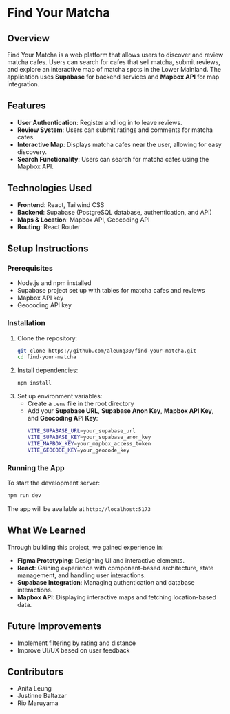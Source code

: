 # Find Your Matcha

## Overview
 Find Your Matcha is a web platform that allows users to discover and review matcha cafes. Users can search for cafes that sell matcha, submit reviews, and explore an interactive map of matcha spots in the Lower Mainland. The application uses **Supabase** for backend services and **Mapbox API** for map integration.

## Features
- **User Authentication**: Register and log in to leave reviews.
- **Review System**: Users can submit ratings and comments for matcha cafes.
- **Interactive Map**: Displays matcha cafes near the user, allowing for easy discovery.
- **Search Functionality**: Users can search for matcha cafes using the Mapbox API.

## Technologies Used
- **Frontend**: React, Tailwind CSS
- **Backend**: Supabase (PostgreSQL database, authentication, and API)
- **Maps & Location**: Mapbox API, Geocoding API
- **Routing**: React Router

## Setup Instructions

### Prerequisites
- Node.js and npm installed
- Supabase project set up with tables for matcha cafes and reviews
- Mapbox API key
- Geocoding API key

### Installation
1. Clone the repository:
   ```sh
   git clone https://github.com/aleung30/find-your-matcha.git
   cd find-your-matcha
   ```
2. Install dependencies:
   ```sh
   npm install
   ```
3. Set up environment variables:
   - Create a `.env` file in the root directory
   - Add your **Supabase URL**, **Supabase Anon Key**, **Mapbox API Key**, and **Geocoding API Key**:
     ```sh
     VITE_SUPABASE_URL=your_supabase_url
     VITE_SUPABASE_KEY=your_supabase_anon_key
     VITE_MAPBOX_KEY=your_mapbox_access_token
     VITE_GEOCODE_KEY=your_geocode_key
     ```

### Running the App
To start the development server:
```sh
npm run dev
```
The app will be available at `http://localhost:5173`

## What We Learned
Through building this project, we gained experience in:
- **Figma Prototyping**: Designing UI and interactive elements.
- **React**: Gaining experience with component-based architecture, state management, and handling user interactions.
- **Supabase Integration**: Managing authentication and database interactions.
- **Mapbox API**: Displaying interactive maps and fetching location-based data.

## Future Improvements
- Implement filtering by rating and distance
- Improve UI/UX based on user feedback

## Contributors
- Anita Leung
- Justinne Baltazar
- Rio Maruyama